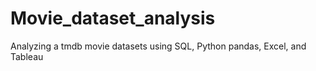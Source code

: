# Movie_dataset_analysis
 Analyzing a tmdb movie datasets using SQL, Python pandas, Excel, and Tableau
